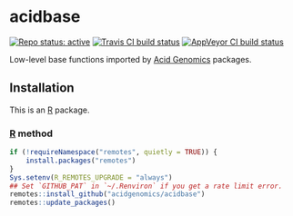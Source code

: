 # acidbase

[![Repo status: active](https://www.repostatus.org/badges/latest/active.svg)](https://www.repostatus.org/#active)
[![Travis CI build status](https://travis-ci.com/acidgenomics/acidbase.svg?branch=master)](https://travis-ci.com/acidgenomics/acidbase)
[![AppVeyor CI build status](https://ci.appveyor.com/api/projects/status/s6ckyym8ivwobybj/branch/master?svg=true)](https://ci.appveyor.com/project/mjsteinbaugh/acidbase/branch/master)

Low-level base functions imported by [Acid Genomics][] packages.

## Installation

This is an [R][] package.

### [R][] method

```r
if (!requireNamespace("remotes", quietly = TRUE)) {
    install.packages("remotes")
}
Sys.setenv(R_REMOTES_UPGRADE = "always")
## Set `GITHUB_PAT` in `~/.Renviron` if you get a rate limit error.
remotes::install_github("acidgenomics/acidbase")
remotes::update_packages()
```

[acid genomics]: https://acidgenomics.com/
[r]: https://www.r-project.org/
